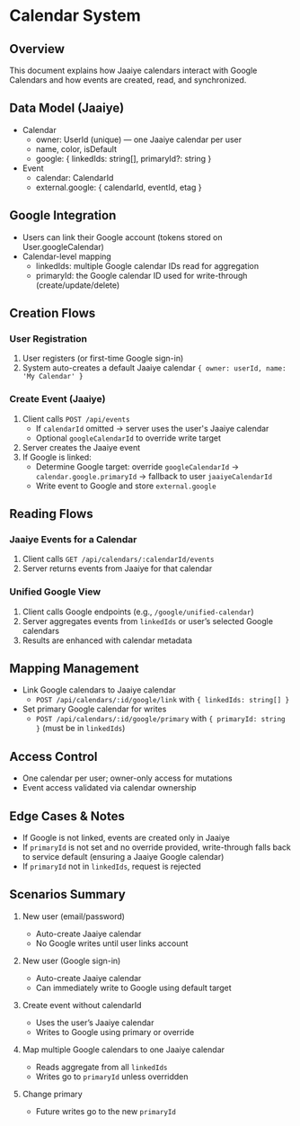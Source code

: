 # Calendar System

## Overview

This document explains how Jaaiye calendars interact with Google Calendars and how events are created, read, and synchronized.

## Data Model (Jaaiye)

- Calendar
  - owner: UserId (unique) — one Jaaiye calendar per user
  - name, color, isDefault
  - google: { linkedIds: string[], primaryId?: string }
- Event
  - calendar: CalendarId
  - external.google: { calendarId, eventId, etag }

## Google Integration

- Users can link their Google account (tokens stored on User.googleCalendar)
- Calendar-level mapping
  - linkedIds: multiple Google calendar IDs read for aggregation
  - primaryId: the Google calendar ID used for write-through (create/update/delete)

## Creation Flows

### User Registration
1. User registers (or first-time Google sign-in)
2. System auto-creates a default Jaaiye calendar `{ owner: userId, name: 'My Calendar' }`

### Create Event (Jaaiye)
1. Client calls `POST /api/events`
   - If `calendarId` omitted → server uses the user's Jaaiye calendar
   - Optional `googleCalendarId` to override write target
2. Server creates the Jaaiye event
3. If Google is linked:
   - Determine Google target: override `googleCalendarId` → `calendar.google.primaryId` → fallback to user `jaaiyeCalendarId`
   - Write event to Google and store `external.google`

## Reading Flows

### Jaaiye Events for a Calendar
1. Client calls `GET /api/calendars/:calendarId/events`
2. Server returns events from Jaaiye for that calendar

### Unified Google View
1. Client calls Google endpoints (e.g., `/google/unified-calendar`)
2. Server aggregates events from `linkedIds` or user’s selected Google calendars
3. Results are enhanced with calendar metadata

## Mapping Management

- Link Google calendars to Jaaiye calendar
  - `POST /api/calendars/:id/google/link` with `{ linkedIds: string[] }`
- Set primary Google calendar for writes
  - `POST /api/calendars/:id/google/primary` with `{ primaryId: string }` (must be in `linkedIds`)

## Access Control

- One calendar per user; owner-only access for mutations
- Event access validated via calendar ownership

## Edge Cases & Notes

- If Google is not linked, events are created only in Jaaiye
- If `primaryId` is not set and no override provided, write-through falls back to service default (ensuring a Jaaiye Google calendar)
- If `primaryId` not in `linkedIds`, request is rejected

## Scenarios Summary

1) New user (email/password)
   - Auto-create Jaaiye calendar
   - No Google writes until user links account

2) New user (Google sign-in)
   - Auto-create Jaaiye calendar
   - Can immediately write to Google using default target

3) Create event without calendarId
   - Uses the user’s Jaaiye calendar
   - Writes to Google using primary or override

4) Map multiple Google calendars to one Jaaiye calendar
   - Reads aggregate from all `linkedIds`
   - Writes go to `primaryId` unless overridden

5) Change primary
   - Future writes go to the new `primaryId`